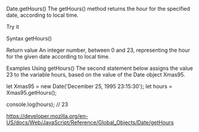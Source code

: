 Date.getHours()
The getHours() method returns the hour for the specified date, according to local time.

Try it

Syntax
getHours()

Return value
An integer number, between 0 and 23, representing the hour for the given date according to local time.

Examples
Using getHours()
The second statement below assigns the value 23 to the variable hours, based on the value of the Date object Xmas95.

let Xmas95 = new Date('December 25, 1995 23:15:30');
let hours = Xmas95.getHours();

console.log(hours); // 23

https://developer.mozilla.org/en-US/docs/Web/JavaScript/Reference/Global_Objects/Date/getHours
